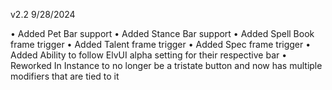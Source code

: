v2.2 9/28/2024

• Added Pet Bar support
• Added Stance Bar support
• Added Spell Book frame trigger
• Added Talent frame trigger
• Added Spec frame trigger
• Added Ability to follow ElvUI alpha setting for their respective bar
• Reworked In Instance to no longer be a tristate button and now has multiple modifiers that are tied to it
